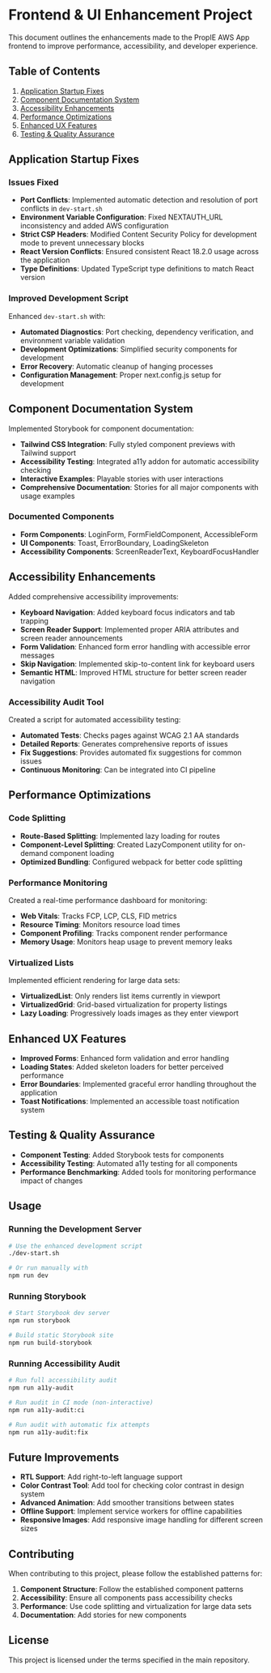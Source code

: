 # Frontend & UI Enhancement Project

This document outlines the enhancements made to the PropIE AWS App frontend to improve performance, accessibility, and developer experience.

## Table of Contents

1. [Application Startup Fixes](#application-startup-fixes)
2. [Component Documentation System](#component-documentation-system)
3. [Accessibility Enhancements](#accessibility-enhancements)
4. [Performance Optimizations](#performance-optimizations)
5. [Enhanced UX Features](#enhanced-ux-features)
6. [Testing & Quality Assurance](#testing--quality-assurance)

## Application Startup Fixes

### Issues Fixed

- **Port Conflicts**: Implemented automatic detection and resolution of port conflicts in `dev-start.sh`
- **Environment Variable Configuration**: Fixed NEXTAUTH_URL inconsistency and added AWS configuration
- **Strict CSP Headers**: Modified Content Security Policy for development mode to prevent unnecessary blocks
- **React Version Conflicts**: Ensured consistent React 18.2.0 usage across the application
- **Type Definitions**: Updated TypeScript type definitions to match React version

### Improved Development Script

Enhanced `dev-start.sh` with:

- **Automated Diagnostics**: Port checking, dependency verification, and environment variable validation
- **Development Optimizations**: Simplified security components for development
- **Error Recovery**: Automatic cleanup of hanging processes
- **Configuration Management**: Proper next.config.js setup for development

## Component Documentation System

Implemented Storybook for component documentation:

- **Tailwind CSS Integration**: Fully styled component previews with Tailwind support
- **Accessibility Testing**: Integrated a11y addon for automatic accessibility checking
- **Interactive Examples**: Playable stories with user interactions
- **Comprehensive Documentation**: Stories for all major components with usage examples

### Documented Components

- **Form Components**: LoginForm, FormFieldComponent, AccessibleForm
- **UI Components**: Toast, ErrorBoundary, LoadingSkeleton
- **Accessibility Components**: ScreenReaderText, KeyboardFocusHandler

## Accessibility Enhancements

Added comprehensive accessibility improvements:

- **Keyboard Navigation**: Added keyboard focus indicators and tab trapping
- **Screen Reader Support**: Implemented proper ARIA attributes and screen reader announcements
- **Form Validation**: Enhanced form error handling with accessible error messages
- **Skip Navigation**: Implemented skip-to-content link for keyboard users
- **Semantic HTML**: Improved HTML structure for better screen reader navigation

### Accessibility Audit Tool

Created a script for automated accessibility testing:

- **Automated Tests**: Checks pages against WCAG 2.1 AA standards
- **Detailed Reports**: Generates comprehensive reports of issues
- **Fix Suggestions**: Provides automated fix suggestions for common issues
- **Continuous Monitoring**: Can be integrated into CI pipeline

## Performance Optimizations

### Code Splitting

- **Route-Based Splitting**: Implemented lazy loading for routes
- **Component-Level Splitting**: Created LazyComponent utility for on-demand component loading
- **Optimized Bundling**: Configured webpack for better code splitting

### Performance Monitoring

Created a real-time performance dashboard for monitoring:

- **Web Vitals**: Tracks FCP, LCP, CLS, FID metrics
- **Resource Timing**: Monitors resource load times
- **Component Profiling**: Tracks component render performance
- **Memory Usage**: Monitors heap usage to prevent memory leaks

### Virtualized Lists

Implemented efficient rendering for large data sets:

- **VirtualizedList**: Only renders list items currently in viewport
- **VirtualizedGrid**: Grid-based virtualization for property listings
- **Lazy Loading**: Progressively loads images as they enter viewport

## Enhanced UX Features

- **Improved Forms**: Enhanced form validation and error handling
- **Loading States**: Added skeleton loaders for better perceived performance
- **Error Boundaries**: Implemented graceful error handling throughout the application
- **Toast Notifications**: Implemented an accessible toast notification system

## Testing & Quality Assurance

- **Component Testing**: Added Storybook tests for components
- **Accessibility Testing**: Automated a11y testing for all components
- **Performance Benchmarking**: Added tools for monitoring performance impact of changes

## Usage

### Running the Development Server

```bash
# Use the enhanced development script
./dev-start.sh

# Or run manually with
npm run dev
```

### Running Storybook

```bash
# Start Storybook dev server
npm run storybook

# Build static Storybook site
npm run build-storybook
```

### Running Accessibility Audit

```bash
# Run full accessibility audit
npm run a11y-audit

# Run audit in CI mode (non-interactive)
npm run a11y-audit:ci

# Run audit with automatic fix attempts
npm run a11y-audit:fix
```

## Future Improvements

- **RTL Support**: Add right-to-left language support
- **Color Contrast Tool**: Add tool for checking color contrast in design system
- **Advanced Animation**: Add smoother transitions between states
- **Offline Support**: Implement service workers for offline capabilities
- **Responsive Images**: Add responsive image handling for different screen sizes

## Contributing

When contributing to this project, please follow the established patterns for:

1. **Component Structure**: Follow the established component patterns
2. **Accessibility**: Ensure all components pass accessibility checks
3. **Performance**: Use code splitting and virtualization for large data sets
4. **Documentation**: Add stories for new components

## License

This project is licensed under the terms specified in the main repository.
